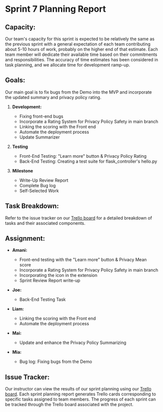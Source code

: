 # Sprint 7 Planning Report

## Capacity:
Our team's capacity for this sprint is expected to be relatively the same as the previous sprint with a general expectation of each team contributing about 5-10 hours of work, probably on the higher end of that estimate. Each team member will dedicate their available time based on their commitments and responsibilities. The accuracy of time estimates has been considered in task planning, and we allocate time for development ramp-up. 

## Goals:
Our main goal is to fix bugs from the Demo into the MVP and incorporate the updated summary and privacy policy rating.

1. **Development:**
   - Fixing front-end bugs
   - Incorporate a Rating System for Privacy Policy Safety in main branch
   - Linking the scoring with the Front end
   - Automate the deployment process
   - Update Summarizer

2. **Testing**
   - Front-End Testing: "Learn more" button & Privacy Policy Rating
   - Back-End Testing: Creating a test suite for flask_controller's hello.py

3. **Milestone**
   - Write-Up Review Report
   - Complete Bug log
   - Self-Selected Work

## Task Breakdown:
Refer to the issue tracker on our [Trello board](https://trello.com/b/yHP9CPjB/b4uagree) for a detailed breakdown of tasks and their associated components.

## Assignment:
- **Amani:**
  - Front-end testing with the "Learn more" button & Privacy Mean score
  - Incorporate a Rating System for Privacy Policy Safety in main branch
  - Incorporating the icon in the extension
  - Sprint Review Report write-up
 
- **Joe:**
  - Back-End Testing Task
  
- **Liam:**
  - Linking the scoring with the Front end
  - Automate the deployment process
  
- **Mai:**
  - Update and enhance the Privacy Policy Summarizing

- **Mia:**
  - Bug log: Fixing bugs from the Demo

## Issue Tracker:
Our instructor can view the results of our sprint planning using our [Trello board](https://trello.com/b/yHP9CPjB/b4uagree). Each sprint planning report generates Trello cards corresponding to specific tasks assigned to team members. The progress of each sprint can be tracked through the Trello board associated with the project.
